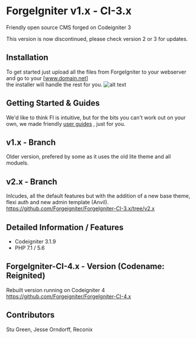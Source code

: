 # ForgeIgniter v1.x - CI-3.x 
Friendly open source CMS forged on Codeigniter 3

This version is now discontinued, please check version 2 or 3 for updates.

## Installation
To get started just upload all the files from ForgeIgniter to your webserver and go to your [www.domain.net]  
the installer will handle the rest for you.
![alt text](https://image.ibb.co/jToOSQ/installer.png "FI Installer")

## Getting Started & Guides 
We'd like to think FI is intuitive, but for the bits you can't work out on your own, we made friendly [user guides](http://www.forgeigniter.com/support) , just for you.

## v1.x - Branch
Older version, prefered by some as it uses the old lite theme and all moduels.

## v2.x - Branch 
Inlcudes, all the default features but with the addition of a new base theme, flexi auth and new admin template (Anvil).  
https://github.com/Forgeigniter/ForgeIgniter-CI-3.x/tree/v2.x

## Detailed Information / Features
- Codeigniter 3.1.9  
- PHP 7.1 / 5.6

## ForgeIgniter-CI-4.x - Version (Codename: Reignited)
Rebuilt version running on Codeigniter 4
https://github.com/Forgeigniter/ForgeIgniter-CI-4.x

## Contributors 
Stu Green, Jesse Orndorff, Reconix
